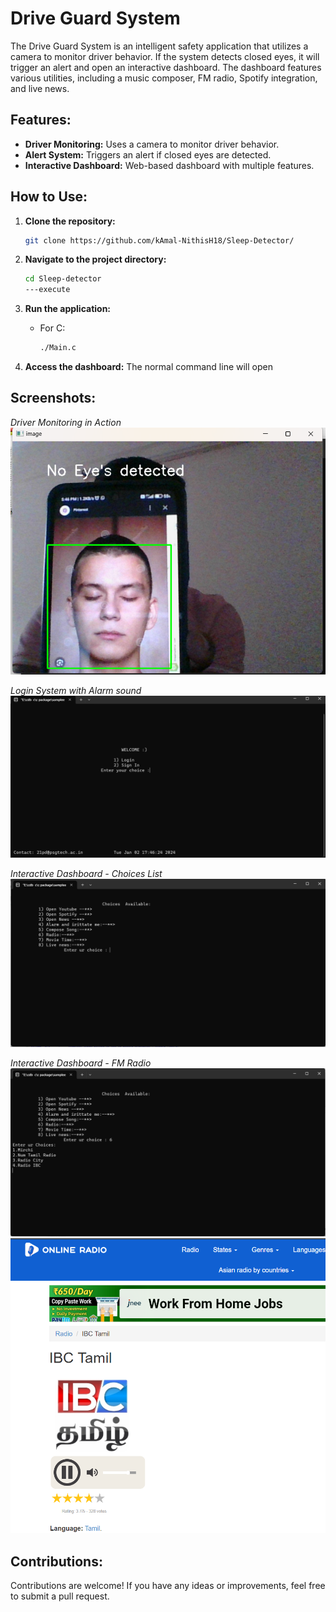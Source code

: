 # Drive Guard System

The Drive Guard System is an intelligent safety application that utilizes a camera to monitor driver behavior. If the system detects closed eyes, it will trigger an alert and open an interactive dashboard. The dashboard features various utilities, including a music composer, FM radio, Spotify integration, and live news.

## Features:

- **Driver Monitoring:** Uses a camera to monitor driver behavior.
- **Alert System:** Triggers an alert if closed eyes are detected.
- **Interactive Dashboard:** Web-based dashboard with multiple features.

## How to Use:

1. **Clone the repository:**
    ```bash
    git clone https://github.com/kAmal-NithisH18/Sleep-Detector/
    ```

2. **Navigate to the project directory:**
    ```bash
    cd Sleep-detector
    ---execute
    ```

3. **Run the application:**
    - For C:
        ```bash
        ./Main.c
        ```
   

4. **Access the dashboard:**
    The normal command line will open

## Screenshots:

*Driver Monitoring in Action*<br>
![Driver Monitoring](/screenshots/cpack1.png)

*Login System with Alarm sound*<br>
![Alert System](/screenshots/cpack2.png)

*Interactive Dashboard - Choices List*<br>
![Choices List](/screenshots/cpack4.png)

*Interactive Dashboard - FM Radio*<br>
![FM Radio](/screenshots/cpack5.png)
![FM Radio](/screenshots/cpack6.png)

## Contributions:

Contributions are welcome! If you have any ideas or improvements, feel free to submit a pull request.


